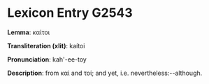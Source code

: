 # Lexicon Entry G2543

**Lemma**: καίτοι

**Transliteration (xlit)**: kaítoi

**Pronunciation**: kah'-ee-toy

**Description**:
from καί and τοί; and yet, i.e. nevertheless:--although.
